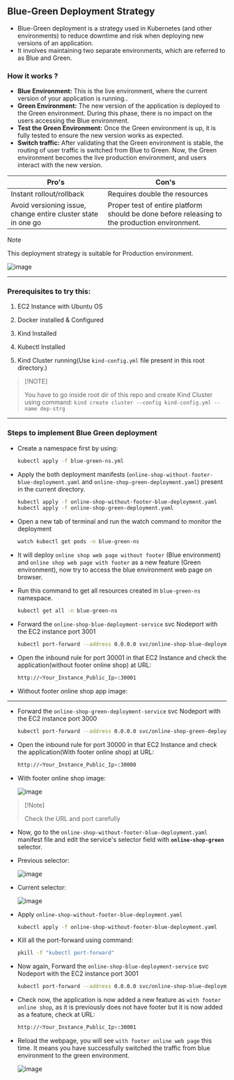 ## Blue-Green Deployment Strategy

- Blue-Green deployment is a strategy used in Kubernetes (and other environments) to reduce downtime and risk when deploying new versions of an application.
- It involves maintaining two separate environments, which are referred to as Blue and Green.


### How it works ?

- <b>Blue Environment:</b> This is the live environment, where the current version of your application is running..
- <b>Green Environment:</b> The new version of the application is deployed to the Green environment. During this phase, there is no impact on the users accessing the Blue environment.
- <b>Test the Green Environment:</b> Once the Green environment is up, it is fully tested to ensure the new version works as expected.
- <b>Switch traffic:</b> After validating that the Green environment is stable, the routing of user traffic is switched from Blue to Green. Now, the Green environment becomes the live production environment, and users interact with the new version.

| Pro's    | Con's |
| -------- | ------- |
| Instant rollout/rollback | Requires double the resources    |
| Avoid versioning issue, change entire cluster state in one go | Proper test of entire platform should be done before releasing to the production environment. |

> [!Note]
>
> This deployment strategy is suitable for Production environment.

![image](https://github.com/user-attachments/assets/ad967289-f554-473b-ba67-4953e57270c2)

---

### Prerequisites to try this:

1. EC2 Instance with Ubuntu OS

2. Docker installed & Configured

3. Kind Installed

4. Kubectl Installed

5. Kind Cluster running(Use `kind-config.yml` file present in this root directory.)

>   [!NOTE]
> 
>   You have to go inside root dir of this repo and create Kind Cluster using command: `kind create cluster --config kind-config.yml --name dep-strg`

---

### Steps to implement Blue Green deployment

- Create a namespace first by using:

    ```bash
    kubectl apply -f blue-green-ns.yml
    ```

- Apply the both deployment manifests (`online-shop-without-footer-blue-deployment.yaml` and `online-shop-green-deployment.yaml`) present in the current directory.

    ```bash
    kubectl apply -f online-shop-without-footer-blue-deployment.yaml
    kubectl apply -f online-shop-green-deployment.yaml
    ```

- Open a new tab of terminal and run the watch command to monitor the deployment

    ```bash
    watch kubectl get pods -n blue-green-ns
    ```

- It will deploy `online shop web page without footer` (Blue environment) and `online shop web page with footer` as a new feature (Green environment), now try to access the blue environment web page on browser.

- Run this command to get all resources created in `blue-green-ns` namespace.

    ```bash
    kubectl get all -n blue-green-ns
    ```

- Forward the `online-shop-blue-deployment-service` svc Nodeport with the EC2 instance port 3001

    ```bash
    kubectl port-forward --address 0.0.0.0 svc/online-shop-blue-deployment-service 30001:3001 -n blue-green-ns &
    ```

- Open the inbound rule for port 30001 in that EC2 Instance and check the application(without footer online shop) at URL:

    ```bash
    http://<Your_Instance_Public_Ip>:30001
    ```

- Without footer online shop app image:


---

- Forward the `online-shop-green-deployment-service` svc Nodeport with the EC2 instance port 3000

    ```bash
    kubectl port-forward --address 0.0.0.0 svc/online-shop-green-deployment-service 30000:3000 -n blue-green-ns &
    ```

- Open the inbound rule for port 30000 in that EC2 Instance and check the application(With footer online shop) at URL:

    ```bash
    http://<Your_Instance_Public_Ip>:30000
    ```

- With footer online shop image:
    
    ![image](https://github.com/user-attachments/assets/7c73464a-2e4d-4a6a-9b60-207d72d5b66a)


>   [!Note]
>
>   Check the URL and port carefully 


- Now, go to the `online-shop-without-footer-blue-deployment.yaml` manifest file and edit the service's selector field with **`online-shop-green`** selector.

- Previous selector:

    ![image](https://github.com/user-attachments/assets/5fa85a34-55b1-458b-ac56-c07b3ec91f06)

- Current selector:

    ![image](https://github.com/user-attachments/assets/9c4732e1-db91-417d-b04f-c46a3fb5d13a)

- Apply `online-shop-without-footer-blue-deployment.yaml`

    ```bash
    kubectl apply -f online-shop-without-footer-blue-deployment.yaml
    ```
- Kill all the port-forward using command:
    
    ```bash
    pkill -f "kubectl port-forward"
    ```

- Now again, Forward the `online-shop-blue-deployment-service` svc Nodeport with the EC2 instance port 3001

    ```bash
    kubectl port-forward --address 0.0.0.0 svc/online-shop-blue-deployment-service 30001:3001 -n blue-green-ns &
    ```

- Check now, the application is now added a new feature as `with footer online shop`, as it is previously does not have footer but it is now added as a feature, check at URL:

    ```bash
    http://<Your_Instance_Public_Ip>:30001
    ```

- Reload the webpage, you will see `with footer online web page` this time. It means you have successfully switched the traffic from blue environment to the green environment.

    ![image](https://github.com/user-attachments/assets/8b154fbc-dd68-45da-95d9-c6238e831ebe)

